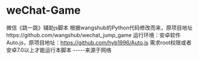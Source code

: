 # weChat-Game
微信《跳一跳》辅助js脚本
根据wangshub的Python代码修改而来，原项目地址https://github.com/wangshub/wechat_jump_game
运行环境：安卓软件Auto.js，原项目地址：https://github.com/hyb1996/Auto.js
需求root权限或者安卓7.0以上才能运行本脚本
-----来源于网络

